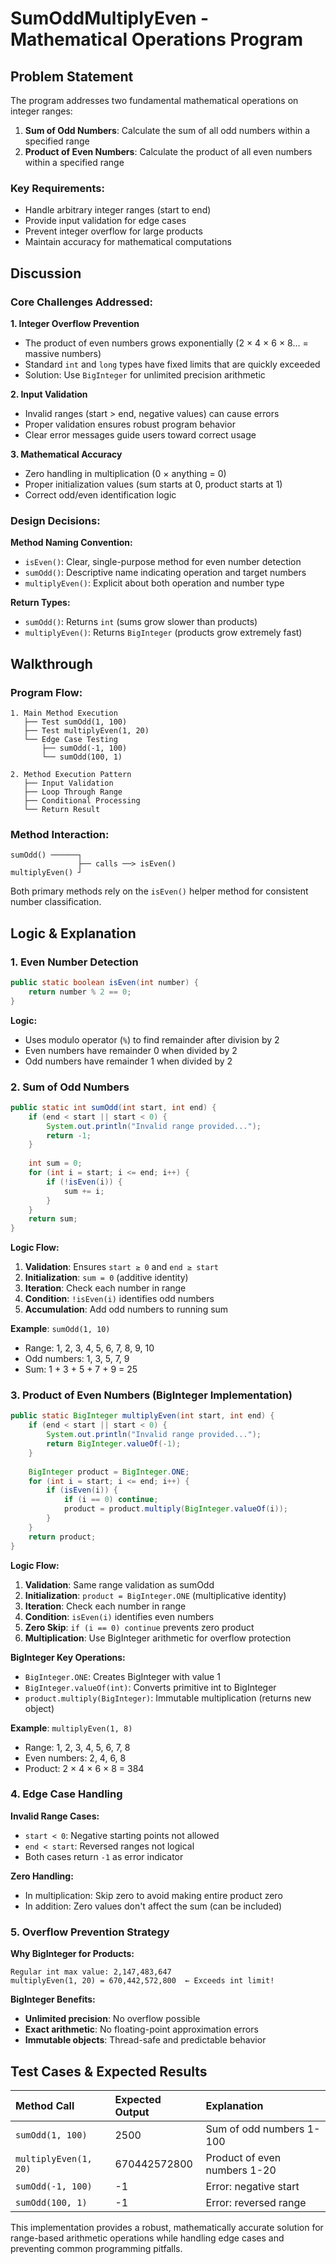 # SumOddMultiplyEven - Mathematical Operations Program

## Problem Statement

The program addresses two fundamental mathematical operations on integer ranges:

1. **Sum of Odd Numbers**: Calculate the sum of all odd numbers within a specified range
2. **Product of Even Numbers**: Calculate the product of all even numbers within a specified range

### Key Requirements:

- Handle arbitrary integer ranges (start to end)
- Provide input validation for edge cases
- Prevent integer overflow for large products
- Maintain accuracy for mathematical computations


## Discussion

### Core Challenges Addressed:

**1. Integer Overflow Prevention**

- The product of even numbers grows exponentially (2 × 4 × 6 × 8... = massive numbers)
- Standard `int` and `long` types have fixed limits that are quickly exceeded
- Solution: Use `BigInteger` for unlimited precision arithmetic

**2. Input Validation**

- Invalid ranges (start > end, negative values) can cause errors
- Proper validation ensures robust program behavior
- Clear error messages guide users toward correct usage

**3. Mathematical Accuracy**

- Zero handling in multiplication (0 × anything = 0)
- Proper initialization values (sum starts at 0, product starts at 1)
- Correct odd/even identification logic


### Design Decisions:

**Method Naming Convention:**

- `isEven()`: Clear, single-purpose method for even number detection
- `sumOdd()`: Descriptive name indicating operation and target numbers
- `multiplyEven()`: Explicit about both operation and number type

**Return Types:**

- `sumOdd()`: Returns `int` (sums grow slower than products)
- `multiplyEven()`: Returns `BigInteger` (products grow extremely fast)


## Walkthrough

### Program Flow:

```
1. Main Method Execution
   ├── Test sumOdd(1, 100)
   ├── Test multiplyEven(1, 20)
   └── Edge Case Testing
       ├── sumOdd(-1, 100)
       └── sumOdd(100, 1)

2. Method Execution Pattern
   ├── Input Validation
   ├── Loop Through Range
   ├── Conditional Processing
   └── Return Result
```


### Method Interaction:

```
sumOdd() ──────┐
               ├── calls ──> isEven()
multiplyEven() ┘
```

Both primary methods rely on the `isEven()` helper method for consistent number classification.

## Logic \& Explanation

### 1. Even Number Detection

```java
public static boolean isEven(int number) {
    return number % 2 == 0;
}
```

**Logic:**

- Uses modulo operator (`%`) to find remainder after division by 2
- Even numbers have remainder 0 when divided by 2
- Odd numbers have remainder 1 when divided by 2


### 2. Sum of Odd Numbers

```java
public static int sumOdd(int start, int end) {
    if (end < start || start < 0) {
        System.out.println("Invalid range provided...");
        return -1;
    }
    
    int sum = 0;
    for (int i = start; i <= end; i++) {
        if (!isEven(i)) {
            sum += i;
        }
    }
    return sum;
}
```

**Logic Flow:**

1. **Validation**: Ensures `start ≥ 0` and `end ≥ start`
2. **Initialization**: `sum = 0` (additive identity)
3. **Iteration**: Check each number in range
4. **Condition**: `!isEven(i)` identifies odd numbers
5. **Accumulation**: Add odd numbers to running sum

**Example**: `sumOdd(1, 10)`

- Range: 1, 2, 3, 4, 5, 6, 7, 8, 9, 10
- Odd numbers: 1, 3, 5, 7, 9
- Sum: 1 + 3 + 5 + 7 + 9 = 25


### 3. Product of Even Numbers (BigInteger Implementation)

```java
public static BigInteger multiplyEven(int start, int end) {
    if (end < start || start < 0) {
        System.out.println("Invalid range provided...");
        return BigInteger.valueOf(-1);
    }
    
    BigInteger product = BigInteger.ONE;
    for (int i = start; i <= end; i++) {
        if (isEven(i)) {
            if (i == 0) continue;
            product = product.multiply(BigInteger.valueOf(i));
        }
    }
    return product;
}
```

**Logic Flow:**

1. **Validation**: Same range validation as sumOdd
2. **Initialization**: `product = BigInteger.ONE` (multiplicative identity)
3. **Iteration**: Check each number in range
4. **Condition**: `isEven(i)` identifies even numbers
5. **Zero Skip**: `if (i == 0) continue` prevents zero product
6. **Multiplication**: Use BigInteger arithmetic for overflow protection

**BigInteger Key Operations:**

- `BigInteger.ONE`: Creates BigInteger with value 1
- `BigInteger.valueOf(int)`: Converts primitive int to BigInteger
- `product.multiply(BigInteger)`: Immutable multiplication (returns new object)

**Example**: `multiplyEven(1, 8)`

- Range: 1, 2, 3, 4, 5, 6, 7, 8
- Even numbers: 2, 4, 6, 8
- Product: 2 × 4 × 6 × 8 = 384


### 4. Edge Case Handling

**Invalid Range Cases:**

- `start < 0`: Negative starting points not allowed
- `end < start`: Reversed ranges not logical
- Both cases return `-1` as error indicator

**Zero Handling:**

- In multiplication: Skip zero to avoid making entire product zero
- In addition: Zero values don't affect the sum (can be included)


### 5. Overflow Prevention Strategy

**Why BigInteger for Products:**

```
Regular int max value: 2,147,483,647
multiplyEven(1, 20) = 670,442,572,800  ← Exceeds int limit!
```

**BigInteger Benefits:**

- **Unlimited precision**: No overflow possible
- **Exact arithmetic**: No floating-point approximation errors
- **Immutable objects**: Thread-safe and predictable behavior


## Test Cases \& Expected Results

| Method Call | Expected Output | Explanation |
| :-- | :-- | :-- |
| `sumOdd(1, 100)` | 2500 | Sum of odd numbers 1-100 |
| `multiplyEven(1, 20)` | 670442572800 | Product of even numbers 1-20 |
| `sumOdd(-1, 100)` | -1 | Error: negative start |
| `sumOdd(100, 1)` | -1 | Error: reversed range |

This implementation provides a robust, mathematically accurate solution for range-based arithmetic operations while handling edge cases and preventing common programming pitfalls.